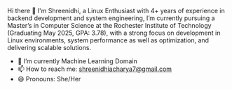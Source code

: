 Hi there 👋 I'm Shreenidhi, a Linux Enthusiast with 4+ years of experience in backend development and system engineering, I’m currently pursuing a Master’s in Computer Science at the Rochester Institute of Technology (Graduating May 2025, GPA: 3.78), with a strong focus on development in Linux environments, system performance as well as optimization, and delivering scalable solutions.

- 🔭 I’m currently Machine Learning Domain
- 📫 How to reach me: shreenidhiacharya7@gmail.com
- 😄 Pronouns: She/Her

